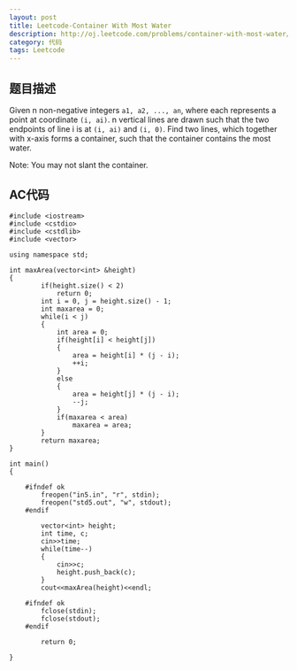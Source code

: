 ```yaml
---
layout: post
title: Leetcode-Container With Most Water
description: http://oj.leetcode.com/problems/container-with-most-water/
category: 代码
tags: Leetcode
---
```

## 题目描述
Given n non-negative integers `a1, a2, ..., an`, where each represents a point at coordinate `(i, ai)`. n vertical lines are drawn such that the two endpoints of line i is at `(i, ai)` and `(i, 0)`. Find two lines, which together with x-axis forms a container, such that the container contains the most water.

Note: You may not slant the container.

## AC代码

    #include <iostream>
    #include <cstdio>
    #include <cstdlib>
    #include <vector>
    
    using namespace std;
    
    int maxArea(vector<int> &height)
    {
        	if(height.size() < 2)
        		return 0;
        	int i = 0, j = height.size() - 1;
        	int maxarea = 0;
        	while(i < j)
        	{
        		int area = 0;
        		if(height[i] < height[j])
        		{
        			area = height[i] * (j - i);
        			++i;
        		}
        		else
        		{
        			area = height[j] * (j - i);
        			--j;
        		}
        		if(maxarea < area)
        			maxarea = area;
        	}
        	return maxarea;
    }
    
    int main()
    {
        
        #ifndef ok
        	freopen("in5.in", "r", stdin);
        	freopen("std5.out", "w", stdout);
        #endif
        
        	vector<int> height;
        	int time, c;
        	cin>>time;
        	while(time--)
        	{
        		cin>>c;
        		height.push_back(c);
        	}
        	cout<<maxArea(height)<<endl;
        
        #ifndef ok
        	fclose(stdin);
        	fclose(stdout);
        #endif
        
        	return 0;
        
    }
    